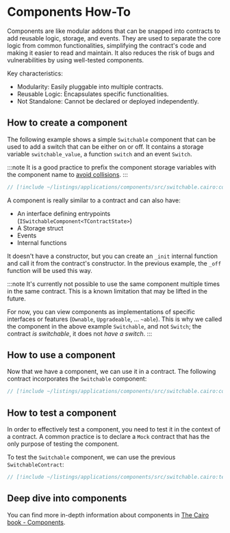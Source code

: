 # Components How-To

Components are like modular addons that can be snapped into contracts to add reusable logic, storage, and events.
They are used to separate the core logic from common functionalities, simplifying the contract's code and making it easier to read and maintain.
It also reduces the risk of bugs and vulnerabilities by using well-tested components.

Key characteristics:

- Modularity: Easily pluggable into multiple contracts.
- Reusable Logic: Encapsulates specific functionalities.
- Not Standalone: Cannot be declared or deployed independently.

## How to create a component

The following example shows a simple `Switchable` component that can be used to add a switch that can be either on or off.
It contains a storage variable `switchable_value`, a function `switch` and an event `Switch`.

:::note
It is a good practice to prefix the component storage variables with the component name to [avoid collisions](/components/collisions).
:::

```rust
// [!include ~/listings/applications/components/src/switchable.cairo:component]
```

A component is really similar to a contract and can also have:

- An interface defining entrypoints (`ISwitchableComponent<TContractState>`)
- A Storage struct
- Events
- Internal functions

It doesn't have a constructor, but you can create an `_init` internal function and call it from the contract's constructor. In the previous example, the `_off` function will be used this way.

:::note
It's currently not possible to use the same component multiple times in the same contract.
This is a known limitation that may be lifted in the future.

For now, you can view components as implementations of specific interfaces or features (`Ownable`, `Upgradeable`, ... `~able`).
This is why we called the component in the above example `Switchable`, and not `Switch`; the contract _is switchable_, it does not _have a switch_.
:::

## How to use a component

Now that we have a component, we can use it in a contract.
The following contract incorporates the `Switchable` component:

```rust
// [!include ~/listings/applications/components/src/switchable.cairo:contract]
```

## How to test a component

In order to effectively test a component, you need to test it in the context of a contract.
A common practice is to declare a `Mock` contract that has the only purpose of testing the component.

To test the `Switchable` component, we can use the previous `SwitchableContract`:

```rust
// [!include ~/listings/applications/components/src/switchable.cairo:tests]
```

## Deep dive into components

You can find more in-depth information about components in [The Cairo book - Components](https://book.cairo-lang.org/ch16-02-00-composability-and-components.html).
